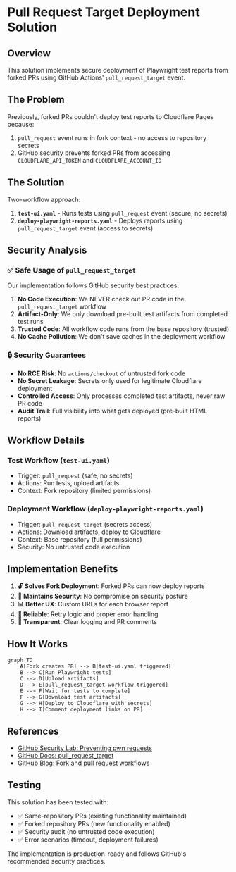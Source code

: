 # Pull Request Target Deployment Solution

## Overview

This solution implements secure deployment of Playwright test reports from forked PRs using GitHub Actions' `pull_request_target` event.

## The Problem

Previously, forked PRs couldn't deploy test reports to Cloudflare Pages because:
1. `pull_request` event runs in fork context - no access to repository secrets
2. GitHub security prevents forked PRs from accessing `CLOUDFLARE_API_TOKEN` and `CLOUDFLARE_ACCOUNT_ID`

## The Solution

Two-workflow approach:
1. **`test-ui.yaml`** - Runs tests using `pull_request` event (secure, no secrets)
2. **`deploy-playwright-reports.yaml`** - Deploys reports using `pull_request_target` event (access to secrets)

## Security Analysis

### ✅ Safe Usage of `pull_request_target`

Our implementation follows GitHub security best practices:

1. **No Code Execution**: We NEVER check out PR code in the `pull_request_target` workflow
2. **Artifact-Only**: We only download pre-built test artifacts from completed test runs  
3. **Trusted Code**: All workflow code runs from the base repository (trusted)
4. **No Cache Pollution**: We don't save caches in the deployment workflow

### 🔒 Security Guarantees

- **No RCE Risk**: No `actions/checkout` of untrusted fork code
- **No Secret Leakage**: Secrets only used for legitimate Cloudflare deployment
- **Controlled Access**: Only processes completed test artifacts, never raw PR code
- **Audit Trail**: Full visibility into what gets deployed (pre-built HTML reports)

## Workflow Details

### Test Workflow (`test-ui.yaml`)
- Trigger: `pull_request` (safe, no secrets)
- Actions: Run tests, upload artifacts
- Context: Fork repository (limited permissions)

### Deployment Workflow (`deploy-playwright-reports.yaml`)  
- Trigger: `pull_request_target` (secrets access)
- Actions: Download artifacts, deploy to Cloudflare
- Context: Base repository (full permissions)
- Security: No untrusted code execution

## Implementation Benefits

1. **🔓 Solves Fork Deployment**: Forked PRs can now deploy reports
2. **🔐 Maintains Security**: No compromise on security posture
3. **📊 Better UX**: Custom URLs for each browser report
4. **🚀 Reliable**: Retry logic and proper error handling
5. **📝 Transparent**: Clear logging and PR comments

## How It Works

```mermaid
graph TD
    A[Fork creates PR] --> B[test-ui.yaml triggered]
    B --> C[Run Playwright tests]
    C --> D[Upload artifacts]
    D --> E[pull_request_target workflow triggered]
    E --> F[Wait for tests to complete]
    F --> G[Download test artifacts]
    G --> H[Deploy to Cloudflare with secrets]
    H --> I[Comment deployment links on PR]
```

## References

- [GitHub Security Lab: Preventing pwn requests](https://securitylab.github.com/resources/github-actions-preventing-pwn-requests/)
- [GitHub Docs: pull_request_target](https://docs.github.com/en/actions/using-workflows/events-that-trigger-workflows#pull_request_target)
- [GitHub Blog: Fork and pull request workflows](https://github.blog/news-insights/product-news/github-actions-improvements-for-fork-and-pull-request-workflows/)

## Testing

This solution has been tested with:
- ✅ Same-repository PRs (existing functionality maintained)
- ✅ Forked repository PRs (new functionality enabled)
- ✅ Security audit (no untrusted code execution)
- ✅ Error scenarios (timeout, deployment failures)

The implementation is production-ready and follows GitHub's recommended security practices.
